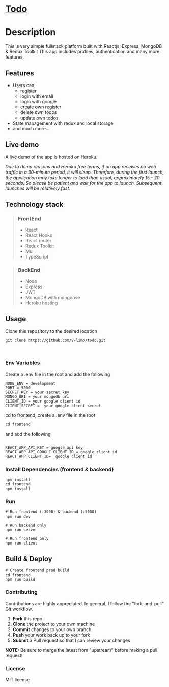 # [Todo](https://github.com/v-limo/todo)

# Description

This is very simple fullstack platform built with Reactjs, Express, MongoDB & Redux Toolkit This app includes profiles, authentication and many more features.


## Features

- Users can;
  - register
  - login with email
  - login with google
  - create own register
  - delete own todos
  - update own todos
- State management with redux and local storage
- and much more...

## Live demo

A [live](https://github.com/v-limo/todo) demo of the app is hosted on Heroku.

_Due to demo reasons and Heroku free terms, if an app receives no web traffic in a 30-minute period, it will sleep. Therefore, during the first launch, the application may take longer to load than usual, approximately 15 - 20 seconds. So please be patient and wait for the app to launch. Subsequent launches will be relatively fast._

## Technology stack

> ### FrontEnd
>
> - React
> - React Hooks
> - React router
> - Redux Toolkit
> - Mui
> - TypeScript
>   <br>

> ### BackEnd
>
> - Node
> - Express
> - JWT
> - MongoDB with mongoose
> - Heroku hosting
>   <br>

## Usage

Clone this repository to the desired location

```Shell
git clone https://github.com/v-limo/todo.git
```

<br>

### Env Variables

Create a .env file in the root and add the following

```
NODE_ENV = development
PORT = 5000
SECRET_KEY = your secret key
MONGO_URI = your mongodb uri
CLIENT_ID = your google client id
CLIENT_SECRET =  your google client secret

```

cd to frontend, create a .env file in the root

```
cd frontend
```

and add the following

```

REACT_APP_API_KEY = google api key
REACT_APP_API_GOOGLE_CLIENT_ID = google client id
REACT_APP_CLIENT_ID=  google client id

```

### Install Dependencies (frontend & backend)

```
npm install
cd frontend
npm install

```

### Run

```
# Run frontend (:3000) & backend (:5000)
npm run dev
```

```
# Run backend only
npm run server
```

```
# Run frontend only
npm run client
```

## Build & Deploy

```
# Create frontend prod build
cd frontend
npm run build
```

### Contributing

Contributions are highly appreciated. In general, I follow the "fork-and-pull" Git workflow.

1. **Fork** this repo
2. **Clone** the project to your own machine
3. **Commit** changes to your own branch
4. **Push** your work back up to your fork
5. **Submit** a Pull request so that I can review your changes

**NOTE:** Be sure to merge the latest from "upstream" before making a pull request!

### License

MIT license
